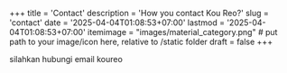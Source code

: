 +++
title = 'Contact'
description = 'How you contact Kou Reo?'
slug = 'contact'
date = '2025-04-04T01:08:53+07:00'
lastmod = '2025-04-04T01:08:53+07:00'
itemimage = "images/material_category.png" # put path to your image/icon here, relative to /static folder
draft = false
+++

silahkan hubungi email koureo